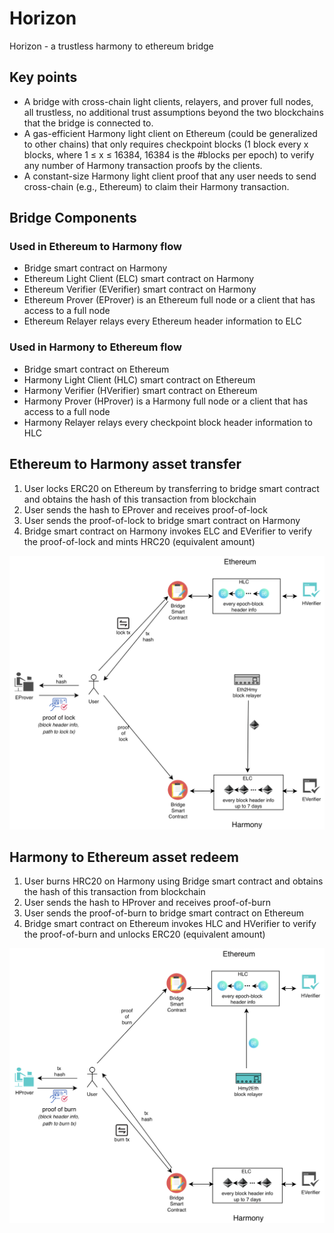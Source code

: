 # Horizon
Horizon - a trustless harmony to ethereum bridge

## Key points

* A bridge with cross-chain light clients, relayers, and prover full nodes, all trustless, no additional trust assumptions beyond the two blockchains that the bridge is connected to.
* A gas-efficient Harmony light client on Ethereum (could be generalized to other chains) that only requires checkpoint blocks (1 block every x blocks, where 1 ≤ x ≤ 16384, 16384 is the #blocks per epoch) to verify any number of Harmony transaction proofs by the clients.
* A constant-size Harmony light client proof that any user needs to send cross-chain (e.g., Ethereum) to claim their Harmony transaction.

## Bridge Components
### Used in Ethereum to Harmony flow
* Bridge smart contract on Harmony
* Ethereum Light Client (ELC) smart contract on Harmony
* Ethereum Verifier (EVerifier) smart contract on Harmony
* Ethereum Prover (EProver) is an Ethereum full node or a client that has access to a full node
* Ethereum Relayer relays every Ethereum header information to ELC


### Used in Harmony to Ethereum flow
* Bridge smart contract on Ethereum
* Harmony Light Client (HLC) smart contract on Ethereum
* Harmony Verifier (HVerifier) smart contract on Ethereum
* Harmony Prover (HProver) is a Harmony full node or a client that has access to a full node
* Harmony Relayer relays every checkpoint block header information to HLC

## Ethereum to Harmony asset transfer
1. User locks ERC20 on Ethereum by transferring to bridge smart contract and obtains the hash of this transaction from blockchain
2. User sends the hash to EProver and receives proof-of-lock
3. User sends the proof-of-lock to bridge smart contract on Harmony 
4. Bridge smart contract on Harmony invokes ELC and EVerifier to verify the proof-of-lock and mints HRC20 (equivalent amount)

<img src="assets/eth2hmy.png" alt="drawing" width="600"/>

## Harmony to Ethereum asset redeem
1. User burns HRC20 on Harmony using Bridge smart contract and obtains the hash of this transaction from blockchain
2. User sends the hash to HProver and receives proof-of-burn
3. User sends the proof-of-burn to bridge smart contract on Ethereum 
4. Bridge smart contract on Ethereum invokes HLC and HVerifier to verify the proof-of-burn and unlocks ERC20 (equivalent amount)

<img src="assets/hmy2eth.png" alt="drawing" width="600"/>